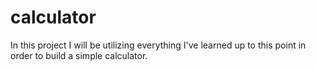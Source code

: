 # calculator

In this project I will be utilizing everything I've learned up to this point in order to build a simple calculator. 
